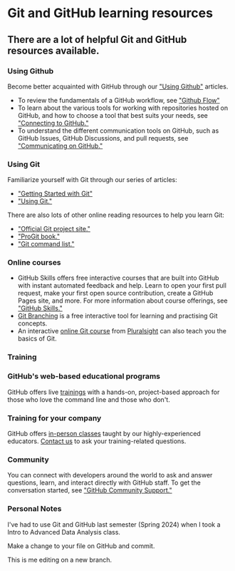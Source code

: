 # Git and GitHub learning resources
## There are a lot of helpful Git and GitHub resources available.

### Using Github

Become better acquainted with GitHub through our ["Using Github"](https://docs.github.com/en/get-started/using-github) articles.
- To review the fundamentals of a GitHub workflow, see ["Github Flow"](https://docs.github.com/en/get-started/using-github/github-flow)
- To learn about the various tools for working with repositories hosted on GitHub, and how to choose a tool that best suits your needs, see ["Connecting to GitHub."](https://docs.github.com/en/get-started/using-github/connecting-to-github)
- To understand the different communication tools on GitHub, such as GitHub Issues, GitHub Discussions, and pull requests, see ["Communicating on GitHub."](https://docs.github.com/en/get-started/using-github/communicating-on-github)

### Using Git
Familiarize yourself with Git through our series of articles:
- ["Getting Started with Git"](https://docs.github.com/en/get-started/getting-started-with-git)
- ["Using Git."](https://docs.github.com/en/get-started/using-git)

There are also lots of other online reading resources to help you learn Git:
- ["Official Git project site."](https://git-scm.com/)
- ["ProGit book."](http://git-scm.com/book)
- ["Git command list."](https://git-scm.com/docs)

### Online courses
- GitHub Skills offers free interactive courses that are built into GitHub with instant automated feedback and help. Learn to open your first pull request, make your first open source contribution, create a GitHub Pages site, and more. For more information about course offerings, see ["GitHub Skills."](https://skills.github.com/)
- [Git Branching](http://learngitbranching.js.org/) is a free interactive tool for learning and practising Git concepts.
- An interactive [online Git course](https://www.pluralsight.com/courses/code-school-git-real) from [Pluralsight](https://www.pluralsight.com/codeschool) can also teach you the basics of Git.

### Training
### GitHub's web-based educational programs
GitHub offers live [trainings](https://services.github.com/#upcoming-events) with a hands-on, project-based approach for those who love the command line and those who don't.

### Training for your company
GitHub offers [in-person classes](https://services.github.com/#offerings) taught by our highly-experienced educators. [Contact us](https://services.github.com/#contact) to ask your training-related questions.

### Community
You can connect with developers around the world to ask and answer questions, learn, and interact directly with GitHub staff. To get the conversation started, see ["GitHub Community Support."](https://github.com/orgs/community/discussions/)

### Personal Notes
I've had to use Git and GitHub last semester (Spring 2024) when I took a Intro to Advanced Data Analysis class.

Make a change to your file on GitHub and commit.

This is me editing on a new branch.